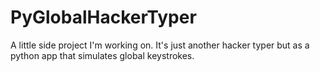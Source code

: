 # PyGlobalHackerTyper
A little side project I'm working on.
It's just another hacker typer but as a python app that simulates global keystrokes.
